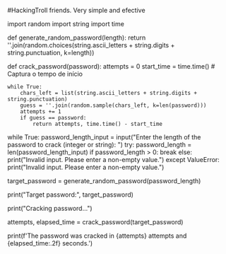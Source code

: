 #HackingTroll friends. Very simple and efective 



import random
import string
import time

def generate_random_password(length):
    return ''.join(random.choices(string.ascii_letters + string.digits + string.punctuation, k=length))

def crack_password(password):
    attempts = 0
    start_time = time.time()  # Captura o tempo de início

    while True:
        chars_left = list(string.ascii_letters + string.digits + string.punctuation)
        guess = ''.join(random.sample(chars_left, k=len(password)))
        attempts += 1
        if guess == password:
            return attempts, time.time() - start_time

while True:
    password_length_input = input("Enter the length of the password to crack (integer or string): ")
    try:
        password_length = len(password_length_input)
        if password_length > 0:
            break
        else:
            print("Invalid input. Please enter a non-empty value.")
    except ValueError:
        print("Invalid input. Please enter a non-empty value.")

target_password = generate_random_password(password_length)

print("Target password:", target_password)

print("Cracking password...")

attempts, elapsed_time = crack_password(target_password)

print(f'The password was cracked in {attempts} attempts and {elapsed_time:.2f} seconds.')
